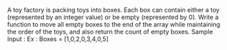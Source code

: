 A toy factory is packing toys into boxes. Each box can contain either a toy (represented by an integer value) or be empty (represented by 0). Write a function to move all empty boxes to the
end of the array while maintaining the order of the toys, and also return the count of empty boxes.
Sample Input :
Ex : Boxes = [1,0,2,0,3,4,0,5]
